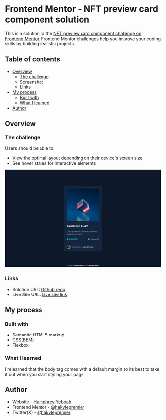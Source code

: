 <!-- @format -->

# Frontend Mentor - NFT preview card component solution

This is a solution to the [NFT preview card component challenge on Frontend Mentor](https://www.frontendmentor.io/challenges/nft-preview-card-component-SbdUL_w0U). Frontend Mentor challenges help you improve your coding skills by building realistic projects.

## Table of contents

- [Overview](#overview)
  - [The challenge](#the-challenge)
  - [Screenshot](#screenshot)
  - [Links](#links)
- [My process](#my-process)
  - [Built with](#built-with)
  - [What I learned](#what-i-learned)
- [Author](#author)

## Overview

### The challenge

Users should be able to:

- View the optimal layout depending on their device's screen size
- See hover states for interactive elements

![Screenshot of the finished project](./screenshot.jpeg)

### Links

- Solution URL: [Github repo](https://github.com/hakylepremier/nft-card-component)
- Live Site URL: [Live site link](https://hakylepremier.github.io/nft-card-component/)

## My process

### Built with

- Semantic HTML5 markup
- CSS(BEM)
- Flexbox

### What I learned

I relearned that the body tag comes with a default margin so its best to take it out when you start styling your page.

## Author

- Website - [Humphrey Yeboah](https://www.humphreyyeboah.com)
- Frontend Mentor - [@hakylepremier](https://www.frontendmentor.io/profile/hakylepremier)
- Twitter(X) - [@hakylepremier](https://www.twitter.com/hakylepremier)
